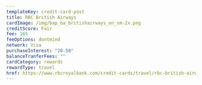 ```yaml
---
templateKey: credit-card-post
title: RBC British Airways
cardImage: /img/bap_ba_britishairways_en_sm-2x.png
creditScore: Fair
fee: 165
feeOptions: dontmind
network: Visa
purchaseInterest: "20.50"
balanceTranferFees: ""
cardCategory: rewards
rewardType: travel
href: https://www.rbcroyalbank.com/credit-cards/travel/rbc-british-airways-visa-infinite.html
---
```

